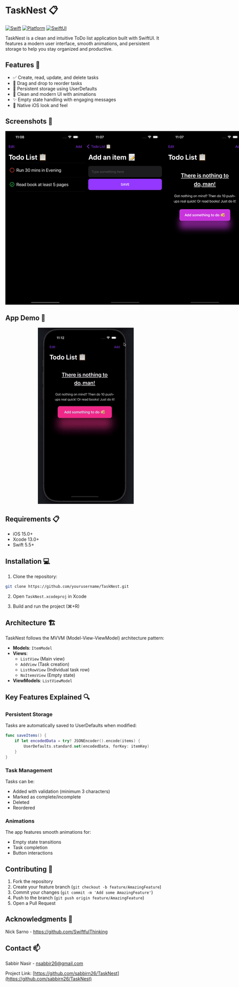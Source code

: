 # TaskNest 📋
[![Swift](https://img.shields.io/badge/Swift-5.5-orange.svg)](https://swift.org)
[![Platform](https://img.shields.io/badge/Platform-iOS-blue.svg)](https://developer.apple.com/ios/)
[![SwiftUI](https://img.shields.io/badge/SwiftUI-3.0-green.svg)](https://developer.apple.com/xcode/swiftui/)

TaskNest is a clean and intuitive ToDo list application built with SwiftUI. It features a modern user interface, smooth animations, and persistent storage to help you stay organized and productive.

## Features 🚀

- ✅ Create, read, update, and delete tasks
- 🔄 Drag and drop to reorder tasks
- 💾 Persistent storage using UserDefaults
- 🎨 Clean and modern UI with animations
- ✨ Empty state handling with engaging messages
- 📱 Native iOS look and feel

## Screenshots 📸

<div align="center">
  <div style="display: flex; justify-content: space-between;">
    <img src="screenshots/main-screen.png" width="250" alt="Main Screen"/>
    <img src="screenshots/add-task.png" width="250" alt="Add Task"/>
    <img src="screenshots/empty-state.png" width="250" alt="Empty State"/>
  </div>
</div>

## App Demo 🎥

<div align="center">
  <img src="demo/tasknest-demo.gif" width="300" alt="App Demo"/>
</div>

## Requirements 📋

- iOS 15.0+
- Xcode 13.0+
- Swift 5.5+

## Installation 💻

1. Clone the repository:
```bash
git clone https://github.com/yourusername/TaskNest.git
```

2. Open `TaskNest.xcodeproj` in Xcode

3. Build and run the project (⌘+R)

## Architecture 🏗

TaskNest follows the MVVM (Model-View-ViewModel) architecture pattern:

- **Models**: `ItemModel`
- **Views**: 
  - `ListView` (Main view)
  - `AddView` (Task creation)
  - `ListRowView` (Individual task row)
  - `NoItemsView` (Empty state)
- **ViewModels**: `ListViewModel`

## Key Features Explained 🔍

### Persistent Storage
Tasks are automatically saved to UserDefaults when modified:
```swift
func saveItems() {
    if let encodedData = try? JSONEncoder().encode(items) {
        UserDefaults.standard.set(encodedData, forKey: itemKey)
    }
}
```

### Task Management
Tasks can be:
- Added with validation (minimum 3 characters)
- Marked as complete/incomplete
- Deleted
- Reordered

### Animations
The app features smooth animations for:
- Empty state transitions
- Task completion
- Button interactions

## Contributing 🤝

1. Fork the repository
2. Create your feature branch (`git checkout -b feature/AmazingFeature`)
3. Commit your changes (`git commit -m 'Add some AmazingFeature'`)
4. Push to the branch (`git push origin feature/AmazingFeature`)
5. Open a Pull Request

## Acknowledgments 👏

Nick Sarno - https://github.com/SwiftfulThinking

## Contact 📫

Sabbir Nasir - nsabbir26@gmail.com

Project Link: [https://github.com/sabbirn26/TaskNest](https://github.com/sabbirn26/TaskNest)
